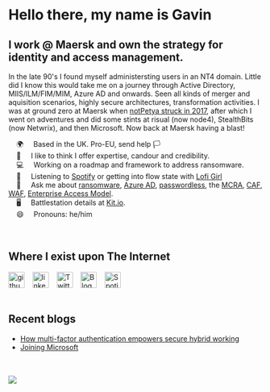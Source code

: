 

# Hello there, my name is Gavin

## I work @ Maersk and own the strategy for identity and access management.

In the late 90's I found myself administersting users in an NT4 domain. Little did I know this would take me on a journey through Active Directory, MIIS/ILM/FIM/MIM, Azure AD and onwards. Seen all kinds of merger and aquisition scenarios, highly secure architectures, transformation activities. I was at ground zero at Maersk when [notPetya struck in 2017](https://gvnshtn.com/posts/maersk-me-notpetya/), after which I went on adventures and did some stints at risual (now node4), StealthBits (now Netwrix), and then Microsoft. Now back at Maersk having a blast! 

 &nbsp;&nbsp;&nbsp; 🌍 &nbsp;&nbsp;&nbsp; Based in the UK. Pro-EU, send help 🏳️<br>
 &nbsp;&nbsp;&nbsp; 🙂 &nbsp;&nbsp;&nbsp; I like to think I offer expertise, candour and credibility.<br>
 &nbsp;&nbsp;&nbsp; 💻 &nbsp;&nbsp;&nbsp; Working on a roadmap and framework to address ransomware.<br>
 &nbsp;&nbsp;&nbsp; 🎵 &nbsp;&nbsp;&nbsp; Listening to [Spotify](https://open.spotify.com/user/gavinashton) or getting into flow state with [Lofi Girl](https://www.youtube.com/channel/UCSJ4gkVC6NrvII8umztf0Ow) <br>
 &nbsp;&nbsp;&nbsp; 💬 &nbsp;&nbsp;&nbsp; Ask me about [ransomware](https://aka.ms/ransomware), [Azure AD](https://aka.ms/azureAD), [passwordless](https://aka.ms/gopasswordless), the [MCRA](https://aka.ms/mcra), [CAF](https://aka.ms/CAF), [WAF](https://aka.ms/WAF), [Enterprise Access Model](https://aka.ms/EAM).<br>
 &nbsp;&nbsp;&nbsp; 🖥️ &nbsp;&nbsp;&nbsp;  Battlestation details at [Kit.io](https://embed.kit.co/gvnshtn/the-battlestation).<br>
 &nbsp;&nbsp;&nbsp; 😄 &nbsp;&nbsp;&nbsp; Pronouns: he/him<br>
<br><br>
## Where I exist upon The Internet
[<img src='https://cdn1.iconfinder.com/data/icons/logotypes/32/github-32.png' alt='github' width='32'>](https://github.com/gvnshtn) &nbsp;&nbsp;
[<img src='https://cdn1.iconfinder.com/data/icons/logotypes/32/linkedin-32.png' alt='linkedin' width='32'>](https://www.linkedin.com/in/gvnshtn/) &nbsp;&nbsp;
[<img src='https://cdn1.iconfinder.com/data/icons/logotypes/32/bluesky-32.png' alt='Twitter' width='32'>](https://web-cdn.bsky.app/profile/did:plc:rxfpbamr3zpyw7rw3iozflrh) &nbsp;&nbsp;
[<img src='https://cdn1.iconfinder.com/data/icons/office-7/32/newspaper-32.png' alt='Blog'  width='32'>](https://www.gvnshtn.com) &nbsp;&nbsp;
[<img src='https://cdn1.iconfinder.com/data/icons/logotypes/32/spotify-32.png' alt='Spotify' width='32'>](https://open.spotify.com/user/gavinashton)
<br><br>
## Recent blogs
<!--START_SECTION:posts-->
* [How multi-factor authentication empowers secure hybrid working](https://cloudblogs.microsoft.com/industry-blog/en-gb/cross-industry/2021/09/01/how-multi-factor-authentication-empowers-secure-hybrid-working/)
* [Joining Microsoft](https://gvnshtn.com/joining-microsoft/)
<!--END_SECTION:posts-->
<br>
<br>
<img src="https://visitor-badge.glitch.me/badge?page_id=gvnshtn.gvnshtn" style="max-width: 100%;">
<br>
